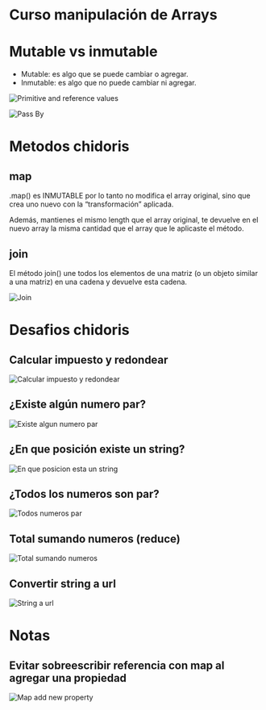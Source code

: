 # Curso manipulación de Arrays

# Mutable vs inmutable

- Mutable: es algo que se puede cambiar o agregar.
- Inmutable: es algo que no puede cambiar ni agregar.

![Primitive and reference values](/assets/images/primitive-reference-values.png)

![Pass By ](/assets/images/pass-by-example.gif)

# Metodos chidoris

## map

.map() es INMUTABLE por lo tanto no modifica el array original, sino que crea uno nuevo con la “transformación” aplicada.

Además, mantienes el mismo length que el array original, te devuelve en el nuevo array la misma cantidad que el array que le aplicaste el método.

## join

El método join() une todos los elementos de una matriz (o un objeto similar a una matriz) en una cadena y devuelve esta cadena.

![Join](/assets/images/join.png)

# Desafios chidoris

## Calcular impuesto y redondear

![Calcular impuesto y redondear](/assets/images/calcular-impuesto-redondear.png)

## ¿Existe algún numero par?

![Existe algun numero par](/assets/images/existe-numero-par.png)

## ¿En que posición existe un string?

![En que posicion esta un string](/assets/images/posicion-existe-string.png)

## ¿Todos los numeros son par?

![Todos numeros par](/assets/images/todos-numeros-par.png)

## Total sumando numeros (reduce)

![Total sumando numeros](/assets/images/total-array-numeros.png)

## Convertir string a url

![String a url](/assets/images/string-a-url.png)

# Notas

## Evitar sobreescribir referencia con map al agregar una propiedad

![Map add new property](/assets/images/map-add-new-property.png)
